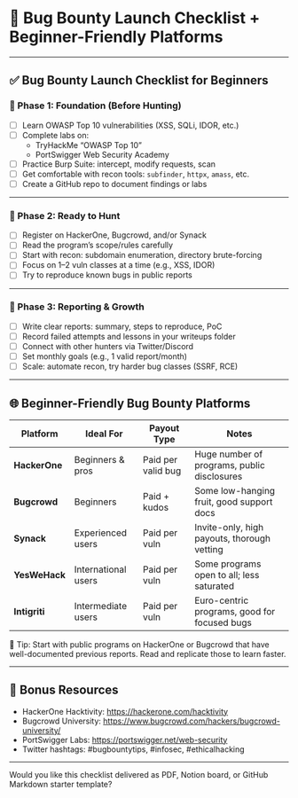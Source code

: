 
# 🐞 Bug Bounty Launch Checklist + Beginner-Friendly Platforms

---

## ✅ Bug Bounty Launch Checklist for Beginners

### 🔹 Phase 1: Foundation (Before Hunting)
- [ ] Learn OWASP Top 10 vulnerabilities (XSS, SQLi, IDOR, etc.)
- [ ] Complete labs on:
  - TryHackMe “OWASP Top 10”
  - PortSwigger Web Security Academy
- [ ] Practice Burp Suite: intercept, modify requests, scan
- [ ] Get comfortable with recon tools: `subfinder`, `httpx`, `amass`, etc.
- [ ] Create a GitHub repo to document findings or labs

---

### 🔹 Phase 2: Ready to Hunt
- [ ] Register on HackerOne, Bugcrowd, and/or Synack
- [ ] Read the program’s scope/rules carefully
- [ ] Start with recon: subdomain enumeration, directory brute-forcing
- [ ] Focus on 1–2 vuln classes at a time (e.g., XSS, IDOR)
- [ ] Try to reproduce known bugs in public reports

---

### 🔹 Phase 3: Reporting & Growth
- [ ] Write clear reports: summary, steps to reproduce, PoC
- [ ] Record failed attempts and lessons in your writeups folder
- [ ] Connect with other hunters via Twitter/Discord
- [ ] Set monthly goals (e.g., 1 valid report/month)
- [ ] Scale: automate recon, try harder bug classes (SSRF, RCE)

---

## 🌐 Beginner-Friendly Bug Bounty Platforms

| Platform     | Ideal For         | Payout Type       | Notes                                         |
|--------------|-------------------|-------------------|-----------------------------------------------|
| **HackerOne**| Beginners & pros   | Paid per valid bug| Huge number of programs, public disclosures   |
| **Bugcrowd** | Beginners          | Paid + kudos      | Some low-hanging fruit, good support docs     |
| **Synack**   | Experienced users  | Paid per vuln     | Invite-only, high payouts, thorough vetting   |
| **YesWeHack**| International users| Paid per vuln     | Some programs open to all; less saturated     |
| **Intigriti**| Intermediate users| Paid per vuln     | Euro-centric programs, good for focused bugs  |

📝 Tip: Start with public programs on HackerOne or Bugcrowd that have well-documented previous reports. Read and replicate those to learn faster.

---

## 🧠 Bonus Resources
- HackerOne Hacktivity: https://hackerone.com/hacktivity
- Bugcrowd University: https://www.bugcrowd.com/hackers/bugcrowd-university/
- PortSwigger Labs: https://portswigger.net/web-security
- Twitter hashtags: #bugbountytips, #infosec, #ethicalhacking

---

Would you like this checklist delivered as PDF, Notion board, or GitHub Markdown starter template?
